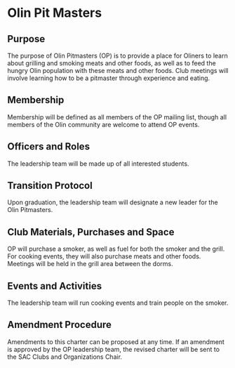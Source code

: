 # Olin Pit Masters

## Purpose

The purpose of Olin Pitmasters (OP) is to provide a place for Oliners to learn about grilling and smoking meats and other foods, as well as to feed the hungry Olin population with these meats and other foods. Club meetings will involve learning how to be a pitmaster through experience and eating.

## Membership

Membership will be defined as all members of the OP mailing list, though all members of the Olin community are welcome to attend OP events.

## Officers and Roles

The leadership team will be made up of all interested students.

## Transition Protocol

Upon graduation, the leadership team will designate a new leader for the Olin Pitmasters.

## Club Materials, Purchases and Space

OP will purchase a smoker, as well as fuel for both the smoker and the grill. For cooking events, they will also purchase meats and other foods. Meetings will be held in the grill area between the dorms.

## Events and Activities

The leadership team will run cooking events and train people on the smoker.

## Amendment Procedure

Amendments to this charter can be proposed at any time. If an amendment is approved by the OP leadership team, the revised charter will be sent to the SAC Clubs and Organizations Chair.
